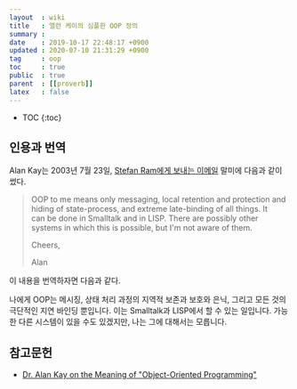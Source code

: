 ```yaml
---
layout  : wiki
title   : 앨런 케이의 심플한 OOP 정의
summary :
date    : 2019-10-17 22:48:17 +0900
updated : 2020-07-10 21:31:29 +0900
tag     : oop
toc     : true
public  : true
parent  : [[proverb]]
latex   : false
---
```

* TOC
{:toc}

## 인용과 번역

Alan Kay는 2003년 7월 23일, [Stefan Ram에게 보내는 이메일][email] 말미에 다음과 같이 썼다.

> OOP to me means only messaging, local retention and protection and  
hiding of state-process, and extreme late-binding of all things. It  
can be done in Smalltalk and in LISP. There are possibly other  
systems in which this is possible, but I'm not aware of them.  
>
> Cheers,
>
> Alan

이 내용을 번역하자면 다음과 같다.

>
나에게 OOP는 메시징, 상태 처리 과정의 지역적 보존과 보호와 은닉, 그리고 모든 것의 극단적인 지연 바인딩 뿐입니다. 이는 Smalltalk과 LISP에서 할 수 있는 일입니다. 가능한 다른 시스템이 있을 수도 있겠지만, 나는 그에 대해서는 모릅니다.


## 참고문헌

- [Dr. Alan Kay on the Meaning of "Object-Oriented Programming"][email]

[email]: http://www.purl.org/stefan_ram/pub/doc_kay_oop_en

